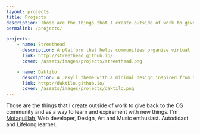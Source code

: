 ```yaml
---
layout: projects
title: Projects
description: Those are the things that I create outside of work to give back to the OS community and as a way to learn and expirement with new things.
permalink: /projects/

projects:
    - name: Streethead
      description: A platform that helps communities organize virtual meetups.
      link: http://streethead.github.io/
      cover: /assets/images/projects/streethead.png

    - name: Daktilo
      description: A Jekyll theme with a minimal design inspired from typewriters.
      link: http://daktilo.github.io/
      cover: /assets/images/projects/daktilo.png
---
```

Those are the things that I create outside of work to give back to the OS community and as a way to learn and expirement with new things. I'm [Motaquillah](/about), Web developer, Design, Art and Music enthusiast. Autodidact and Lifelong learner.